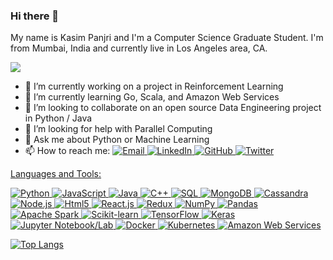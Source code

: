 <!--[![Header](https://raw.githubusercontent.com/kasim95/kasim95/kasim95/readme_header.png "Header")](https://kasimp.tech/portfolio)
-->

### Hi there 👋

My name is Kasim Panjri and I'm a Computer Science Graduate Student. I'm from Mumbai, India and currently live in Los Angeles area, CA. 

<!-- Visitor Count-->
![](https://visitor-badge.glitch.me/badge?page_id=kasim95.kasim95)


- 🔭 I’m currently working on a project in Reinforcement Learning
- 🌱 I’m currently learning Go, Scala, and Amazon Web Services
- 👯 I’m looking to collaborate on an open source Data Engineering project in Python / Java
- 🤔 I’m looking for help with Parallel Computing
- 💬 Ask me about Python or Machine Learning
- 📫 How to reach me: <a href="mailto:panjrikasim@gmail.com"><img src="https://img.shields.io/badge/panjrikasim@gmail.com--_?style=social&logo=gmail" alt="Email">
<a href="https://www.linkedin.com/in/kasimpanjri"><img src="https://img.shields.io/badge/LinkedIn--_?style=social&logo=linkedin" alt="LinkedIn">
<a href="https://www.github.com/kasim95"><img src="https://img.shields.io/badge/GitHub--_?style=social&logo=github" alt="GitHub">
<a href="https://www.twitter.com/kasimpanjri"><img src="https://img.shields.io/badge/Twitter--_?style=social&logo=twitter" alt="Twitter">


<!-- - ⚡ Fun fact: -->

<!-- Icons & colors from simpleIcons.org and badges from shields.io -->
Languages and Tools:
<p>
<img alt="Python" src="https://img.shields.io/badge/-Python-3776ab?style=flat-square&logo=python&logoColor=white" />
<img alt="JavaScript" src="https://img.shields.io/badge/-JavaScript-f7df1e?style=flat-square&logo=javascript&logoColor=white" />
<img alt="Java" src="https://img.shields.io/badge/-Java-007396?style=flat-square&logo=java&logoColor=white" />
<img alt="C++" src="https://img.shields.io/badge/-C++-00599C?style=flat-square&logo=C++&logoColor=white" />
<img alt="SQL" src="https://img.shields.io/badge/-SQL-4479a1?style=flat-square&logo=mysql&logoColor=white" />
<img alt="MongoDB" src="https://img.shields.io/badge/-MongoDB-47a248?style=flat-square&logo=mongodb&logoColor=white" />
<img alt="Cassandra" src="https://img.shields.io/badge/-Cassandra-1287B1?style=flat-square&logo=apache-cassandra&logoColor=white" />
<img alt="Node.js" src="https://img.shields.io/badge/-Node.js-339933?style=flat-square&logo=Node.js&logoColor=white" />
<img alt="Html5" src="https://img.shields.io/badge/-HTML5-E34F26?style=flat-square&logo=html5&logoColor=white" />
<img alt="React.js" src="https://img.shields.io/badge/-React.js-45b8d8?style=flat-square&logo=react&logoColor=white" />
<img alt="Redux" src="https://img.shields.io/badge/-Redux-764ABC?style=flat-square&logo=redux&logoColor=white" />
<img alt="NumPy" src="https://img.shields.io/badge/-NumPy-013243?style=flat-square&logo=numpy&logoColor=white" />
<img alt="Pandas" src="https://img.shields.io/badge/-Pandas-150458?style=flat-square&logo=pandas&logoColor=white" />
<img alt="Apache Spark" src="https://img.shields.io/badge/-Spark-e25a1c?style=flat-square&logo=apache-spark&logoColor=white" />
<img alt="Scikit-learn" src="https://img.shields.io/badge/-scikit&hyphen;learn-f7931e?style=flat-square&logo=scikit-learn&logoColor=white" />
<img alt="TensorFlow" src="https://img.shields.io/badge/-TensorFlow-ff6f00?style=flat-square&logo=tensorflow&logoColor=white" />
<img alt="Keras" src="https://img.shields.io/badge/-Keras-d00000?style=flat-square&logo=keras&logoColor=white" />
<img alt="Jupyter Notebook/Lab" src="https://img.shields.io/badge/-Jupyter-orange?style=flat-square&logo=jupyter&logoColor=white" />
<img alt="Docker" src="https://img.shields.io/badge/-Docker-46a2f1?style=flat-square&logo=docker&logoColor=white" />
<img alt="Kubernetes" src="https://img.shields.io/badge/-Kubernetes-326ce5?style=flat-square&logo=kubernetes&logoColor=white" />
<img alt="Amazon Web Services" src="https://img.shields.io/badge/-Amazon AWS-232f3e?style=flat-square&logo=amazon-aws&logoColor=white" />
</p>

[![Top Langs](https://github-readme-stats.vercel.app/api/top-langs/?username=kasim95&show_icons=true&langs_count=5&layout=compact&exclude_repo=kasim95,kasim95.github.io,cloudflare-2020-general-engineering-assignment,cloudflare-2020-systems-engineering-assignment,Deep_Learning-Flappy_Bird)]()


<!--Github Stats-->
<!--
[![Kasim's github stats](https://github-readme-stats.vercel.app/api?username=kasim95&include_all_commits=True)](https://github.com/kasim95/github-readme-stats)
-->
